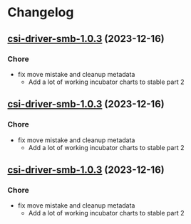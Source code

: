# Changelog



## [csi-driver-smb-1.0.3](https://github.com/truecharts/charts/compare/csi-driver-smb-1.0.0...csi-driver-smb-1.0.3) (2023-12-16)

### Chore

- fix move mistake and cleanup metadata
  - Add a lot of working incubator charts to stable part 2
  
  


## [csi-driver-smb-1.0.3](https://github.com/truecharts/charts/compare/csi-driver-smb-1.0.0...csi-driver-smb-1.0.3) (2023-12-16)

### Chore

- fix move mistake and cleanup metadata
  - Add a lot of working incubator charts to stable part 2
  
  


## [csi-driver-smb-1.0.3](https://github.com/truecharts/charts/compare/csi-driver-smb-1.0.0...csi-driver-smb-1.0.3) (2023-12-16)

### Chore

- fix move mistake and cleanup metadata
  - Add a lot of working incubator charts to stable part 2
  
  